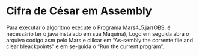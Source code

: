 # Cifra de César em Assembly

Para executar o algoritmo execute o Programa Mars4_5.jar(OBS: é necessário ter o java instalado em sua Máquina), Logo em seguida abra o arquivo codigo.asm pelo Mars e clilcar em “As-sembly the corrente file and clear bleackpoints” e em se-guida o “Run the current program”. 
